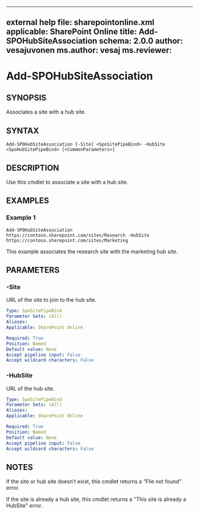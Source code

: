  ---
external help file: sharepointonline.xml
applicable: SharePoint Online
title: Add-SPOHubSiteAssociation
schema: 2.0.0
author: vesajuvonen
ms.author: vesaj
ms.reviewer:
---

# Add-SPOHubSiteAssociation

## SYNOPSIS
Associates a site with a hub site.

## SYNTAX

```
Add-SPOHubSiteAssociation [-Site] <SpoSitePipeBind> -HubSite <SpoHubSitePipeBind> [<CommonParameters>]
```

## DESCRIPTION
Use this cmdlet to associate a site with a hub site.

## EXAMPLES

### Example 1

```
Add-SPOHubSiteAssociation https://contoso.sharepoint.com/sites/Research -HubSite https://contoso.sharepoint.com/sites/Marketing 
```

This example associates the research site with the marketing hub site.

## PARAMETERS

### -Site

URL of the site to join to the hub site.

```yaml
Type: SpoSitePipeBind
Parameter Sets: (All)
Aliases: 
Applicable: SharePoint Online

Required: True
Position: Named
Default value: None
Accept pipeline input: False
Accept wildcard characters: False
```

### -HubSite

URL of the hub site.

```yaml
Type: SpoSitePipeBind
Parameter Sets: (All)
Aliases: 
Applicable: SharePoint Online

Required: True
Position: Named
Default value: None
Accept pipeline input: False
Accept wildcard characters: False
```

## NOTES

If the site or hub site doesn’t exist, this cmdlet returns a “File not found” error.

If the site is already a hub site, this cmdlet returns a "This site is already a HubSite" error.
